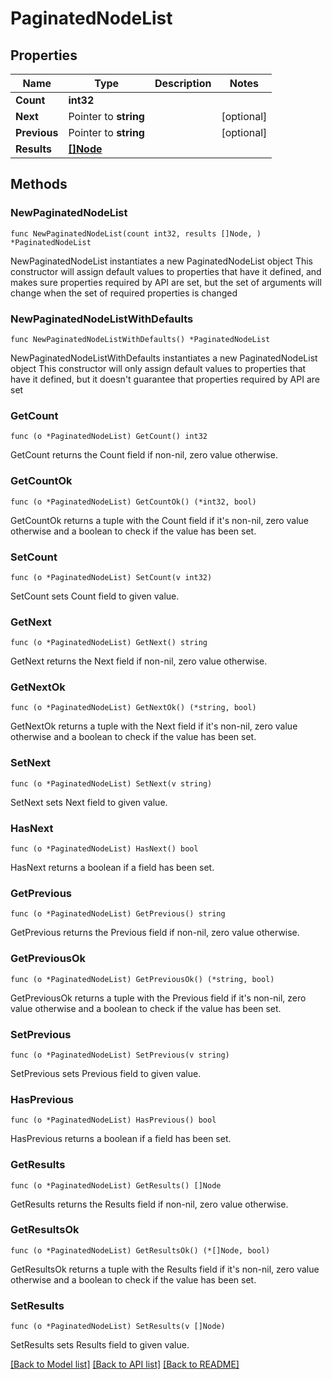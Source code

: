 # PaginatedNodeList

## Properties

Name | Type | Description | Notes
------------ | ------------- | ------------- | -------------
**Count** | **int32** |  | 
**Next** | Pointer to **string** |  | [optional] 
**Previous** | Pointer to **string** |  | [optional] 
**Results** | [**[]Node**](Node.md) |  | 

## Methods

### NewPaginatedNodeList

`func NewPaginatedNodeList(count int32, results []Node, ) *PaginatedNodeList`

NewPaginatedNodeList instantiates a new PaginatedNodeList object
This constructor will assign default values to properties that have it defined,
and makes sure properties required by API are set, but the set of arguments
will change when the set of required properties is changed

### NewPaginatedNodeListWithDefaults

`func NewPaginatedNodeListWithDefaults() *PaginatedNodeList`

NewPaginatedNodeListWithDefaults instantiates a new PaginatedNodeList object
This constructor will only assign default values to properties that have it defined,
but it doesn't guarantee that properties required by API are set

### GetCount

`func (o *PaginatedNodeList) GetCount() int32`

GetCount returns the Count field if non-nil, zero value otherwise.

### GetCountOk

`func (o *PaginatedNodeList) GetCountOk() (*int32, bool)`

GetCountOk returns a tuple with the Count field if it's non-nil, zero value otherwise
and a boolean to check if the value has been set.

### SetCount

`func (o *PaginatedNodeList) SetCount(v int32)`

SetCount sets Count field to given value.


### GetNext

`func (o *PaginatedNodeList) GetNext() string`

GetNext returns the Next field if non-nil, zero value otherwise.

### GetNextOk

`func (o *PaginatedNodeList) GetNextOk() (*string, bool)`

GetNextOk returns a tuple with the Next field if it's non-nil, zero value otherwise
and a boolean to check if the value has been set.

### SetNext

`func (o *PaginatedNodeList) SetNext(v string)`

SetNext sets Next field to given value.

### HasNext

`func (o *PaginatedNodeList) HasNext() bool`

HasNext returns a boolean if a field has been set.

### GetPrevious

`func (o *PaginatedNodeList) GetPrevious() string`

GetPrevious returns the Previous field if non-nil, zero value otherwise.

### GetPreviousOk

`func (o *PaginatedNodeList) GetPreviousOk() (*string, bool)`

GetPreviousOk returns a tuple with the Previous field if it's non-nil, zero value otherwise
and a boolean to check if the value has been set.

### SetPrevious

`func (o *PaginatedNodeList) SetPrevious(v string)`

SetPrevious sets Previous field to given value.

### HasPrevious

`func (o *PaginatedNodeList) HasPrevious() bool`

HasPrevious returns a boolean if a field has been set.

### GetResults

`func (o *PaginatedNodeList) GetResults() []Node`

GetResults returns the Results field if non-nil, zero value otherwise.

### GetResultsOk

`func (o *PaginatedNodeList) GetResultsOk() (*[]Node, bool)`

GetResultsOk returns a tuple with the Results field if it's non-nil, zero value otherwise
and a boolean to check if the value has been set.

### SetResults

`func (o *PaginatedNodeList) SetResults(v []Node)`

SetResults sets Results field to given value.



[[Back to Model list]](../README.md#documentation-for-models) [[Back to API list]](../README.md#documentation-for-api-endpoints) [[Back to README]](../README.md)



